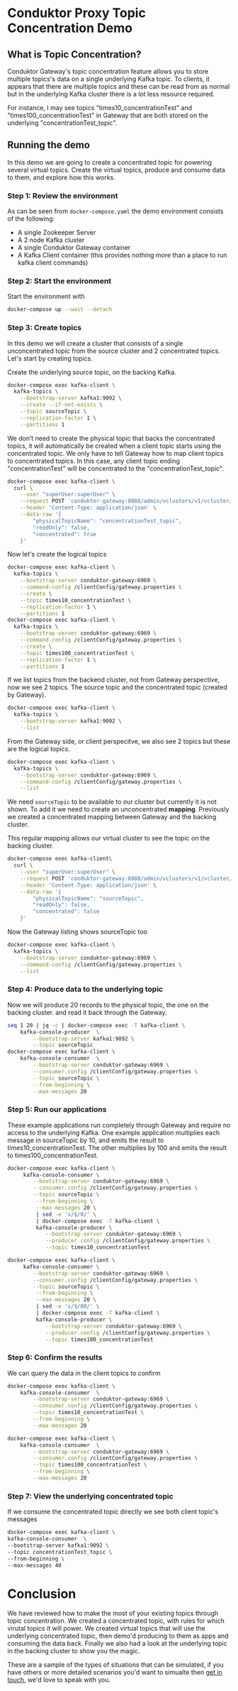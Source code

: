 # Conduktor Proxy Topic Concentration Demo

## What is Topic Concentration?

Conduktor Gateway's topic concentration feature allows you to store multiple topics's data on a single underlying Kafka 
topic. To clients, it appears that there are multiple topics and these can be read from as normal but in the underlying 
Kafka cluster there is a lot less resource required.

For instance, I may see topics "times10_concentrationTest" and "times100_concentrationTest" in Gateway that are both stored on the 
underlying "concentrationTest_topic".

## Running the demo
In this demo we are going to create a concentrated topic for powering several virtual topics. Create the virtual topics, produce and consume data to them, and explore how this works.

### Step 1: Review the environment

As can be seen from `docker-compose.yaml` the demo environment consists of the following:

* A single Zookeeper Server
* A 2 node Kafka cluster
* A single Conduktor Gateway container
* A Kafka Client container (this provides nothing more than a place to run kafka client commands)

### Step 2: Start the environment

Start the environment with

```bash
docker-compose up --wait --detach
```

### Step 3: Create topics

In this demo we will create a cluster that consists of a single unconcentrated topic from the source cluster and 2 
concentrated topics. Let's start by creating topics.

Create the underlying source topic, on the backing Kafka.

```bash
docker-compose exec kafka-client \
  kafka-topics \
    --bootstrap-server kafka1:9092 \
    --create --if-not-exists \
    --topic sourceTopic \
    --replication-factor 1 \
    --partitions 1
```

We don’t need to create the physical topic that backs the concentrated topics, it will automatically be created when a client
topic starts using the concentrated topic. We only have to tell Gateway how to map client topics to concentrated topics. In this case, any 
client topic ending "concentrationTest" will be concentrated to the "concentrationTest_topic".

```bash
docker-compose exec kafka-client \
  curl \
    --user "superUser:superUser" \
    --request POST 'conduktor-gateway:8888/admin/vclusters/v1/vcluster/someCluster/topics/.%2AconcentrationTest' \
    --header 'Content-Type: application/json' \
    --data-raw '{
        "physicalTopicName": "concentrationTest_topic",
        "readOnly": false,
        "concentrated": true
    }'
```

Now let's create the logical topics

```bash
docker-compose exec kafka-client \
  kafka-topics \
    --bootstrap-server conduktor-gateway:6969 \
    --command-config /clientConfig/gateway.properties \
    --create \
    --topic times10_concentrationTest \
    --replication-factor 1 \
    --partitions 1
docker-compose exec kafka-client \
  kafka-topics \
    --bootstrap-server conduktor-gateway:6969 \
    --command-config /clientConfig/gateway.properties \
    --create \
    --topic times100_concentrationTest \
    --replication-factor 1 \
    --partitions 1
```

If we list topics from the backend cluster, not from Gateway perspective, now we see 2 topics. The source topic and the concentrated topic (created by Gateway).

```bash
docker-compose exec kafka-client \
  kafka-topics \
    --bootstrap-server kafka1:9092 \
    --list
```

From the Gateway side, or client perspecitve, we also see 2 topics but these are the logical topics.

```bash
docker-compose exec kafka-client \
  kafka-topics \
    --bootstrap-server conduktor-gateway:6969 \
    --command-config /clientConfig/gateway.properties \
    --list
```

We need `sourceTopic` to be available to our cluster but currently it is not shown. To add it we need to create an 
unconcentrated **mapping**. Previously we created a concentrated mapping between Gateway and the backing cluster. 

This regular mapping allows our virtual cluster to see the topic on the backing cluster.

```bash
docker-compose exec kafka-client\
  curl \
    --user "superUser:superUser" \
    --request POST 'conduktor-gateway:8888/admin/vclusters/v1/vcluster/someCluster/topics/sourceTopic' \
    --header 'Content-Type: application/json' \
    --data-raw '{
        "physicalTopicName": "sourceTopic",
        "readOnly": false,
        "concentrated": false
    }'
```

Now the Gateway listing shows sourceTopic too

```bash
docker-compose exec kafka-client \
  kafka-topics \
    --bootstrap-server conduktor-gateway:6969 \
    --command-config /clientConfig/gateway.properties \
    --list
```

### Step 4: Produce data to the underlying topic

Now we will produce 20 records to the physical topic, the one on the backing cluster.
and read it back through the Gateway.

```bash
seq 1 20 | jq -c | docker-compose exec -T kafka-client \
    kafka-console-producer  \
        --bootstrap-server kafka1:9092 \
        --topic sourceTopic
docker-compose exec kafka-client \
    kafka-console-consumer  \
        --bootstrap-server conduktor-gateway:6969 \
        --consumer.config /clientConfig/gateway.properties \
        --topic sourceTopic \
        --from-beginning \
        --max-messages 20
```

### Step 5: Run our applications

These example applications run completely through Gateway and require no access to the underlying Kafka.
One example application multiplies each message in sourceTopic by 10, and emits the result to times10_concentrationTest. 
The other multiplies by 100 and emits the result to times100_concentrationTest.

```bash
docker-compose exec kafka-client \
     kafka-console-consumer \
        --bootstrap-server conduktor-gateway:6969 \
        --consumer.config /clientConfig/gateway.properties \
        --topic sourceTopic \
         --from-beginning \
         --max-messages 20 \
         | sed -e 's/$/0/' \
         | docker-compose exec -T kafka-client \
         kafka-console-producer \
            --bootstrap-server conduktor-gateway:6969 \
            --producer.config /clientConfig/gateway.properties \
            --topic times10_concentrationTest

docker-compose exec kafka-client \
     kafka-console-consumer \
        --bootstrap-server conduktor-gateway:6969 \
        --consumer.config /clientConfig/gateway.properties \
        --topic sourceTopic \
         --from-beginning \
         --max-messages 20 \
         | sed -e 's/$/00/' \
         | docker-compose exec -T kafka-client \
         kafka-console-producer \
            --bootstrap-server conduktor-gateway:6969 \
            --producer.config /clientConfig/gateway.properties \
            --topic times100_concentrationTest 
```


### Step 6: Confirm the results

We can query the data in the client topics to confirm

```bash
docker-compose exec kafka-client \
    kafka-console-consumer  \
        --bootstrap-server conduktor-gateway:6969 \
        --consumer.config /clientConfig/gateway.properties \
        --topic times10_concentrationTest \
        --from-beginning \
        --max-messages 20 

docker-compose exec kafka-client \
    kafka-console-consumer  \
        --bootstrap-server conduktor-gateway:6969 \
        --consumer.config /clientConfig/gateway.properties \
        --topic times100_concentrationTest \
        --from-beginning \
        --max-messages 20
```

### Step 7: View the underlying concentrated topic

If we consume the concentrated topic directly we see both client topic's messages

```bash
docker-compose exec kafka-client \
kafka-console-consumer  \
--bootstrap-server kafka1:9092 \
--topic concentrationTest_topic \
--from-beginning \
--max-messages 40
```
# Conclusion
We have reviewed how to make the most of your existing topics through topic concentration.
We created a concentrated topic, with rules for which virutal topics it will power.
We created virtual topics that will use the underlying concentrated topic, then demo'd producing to them as apps and consuming the data back.
Finally we also had a look at the underlying topic in the backing cluster to show you the magic.

These are a sample of the types of situations that can be simulated, if you have others or more detailed scenarios you'd want to simualte then [get in touch](https://www.conduktor.io/contact/demo), we'd love to speak with you. 
